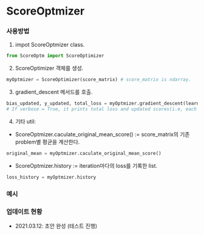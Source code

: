 # ScoreOptmizer
### 사용방법
1. impot ScoreOptmizer class.
```python
from ScoreOptm import ScoreOptimizer
```

2. ScoreOptimizer 객체를 생성.
```python
myOptmizer = ScoreOptimizer(score_matrix) # score_matrix is ndarray.
```

3. gradient_descent 메서드를 호출.
```python
bias_updated, y_updated, total_loss = myOptmizer.gradient_descent(learnin_rate=1e-3, n_iteration=1000, verbose=True) 
# If verbose = True, it prints total loss and updated scores(i.e, each ys).
```

4. 기타 util:
- ScoreOptmizer.caculate_original_mean_score() := score_matrix의 기존 problem별 평균을 계산한다.
```python
original_mean = myOptmizer.caculate_original_mean_score()
```
- ScoreOptmizer.history := iteration마다의 loss를 기록한 list.
```python
loss_history = myOptmizer.history
```

### 예시


### 업데이트 현황
- 2021.03.12: 초안 완성 (테스트 진행)
